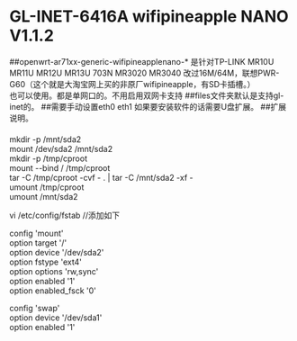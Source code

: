# GL-INET-6416A wifipineapple NANO V1.1.2

##openwrt-ar71xx-generic-wifipineapplenano-* 是针对TP-LINK MR10U MR11U MR12U MR13U 703N MR3020 MR3040  改过16M/64M，联想PWR-G60（这个就是大淘宝网上买的非原厂wifipineapple，有SD卡插槽。）<br>
也可以使用。都是单网口的。不用启用双网卡支持
##files文件夹默认是支持gl-inet的。
##需要手动设置eth0 eth1 如果要安装软件的话需要U盘扩展。
##扩展说明。
####
mkdir -p /mnt/sda2<br>
mount /dev/sda2 /mnt/sda2<br>
mkdir -p /tmp/cproot<br>
mount --bind / /tmp/cproot<br>
tar -C /tmp/cproot -cvf - . | tar -C /mnt/sda2 -xf -<br>
umount /tmp/cproot<br>
umount /mnt/sda2<br>



vi /etc/config/fstab //添加如下<br>

config 'mount'<br>
       option target '/'<br>
       option device '/dev/sda2'<br>
       option fstype 'ext4'<br>
       option options 'rw,sync'<br>
       option enabled '1'<br>
       option enabled_fsck '0'<br>

config 'swap'<br>
       option device '/dev/sda1'<br>
       option enabled '1'<br>

####
